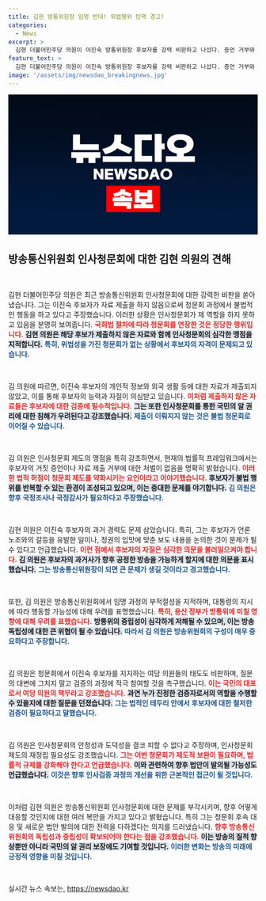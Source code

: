```yaml
---
title: 김현 방통위원장 임명 반대! 위법행위 탄핵 경고!
categories:
  - News
excerpt: >
  김현 더불어민주당 의원이 이진숙 방통위원장 후보자를 강력 비판하고 나섰다. 증언 거부와 자료 미제출이 반복되는 가운데, 후보자는 처벌이 없는 청문회의 맹점을 활용하고 있다는 지적이다. KBS와 EBS 이사 임명이 큰 범죄로 이어질 것이라는 경고도 덧붙였다.
feature_text: >
  김현 더불어민주당 의원이 이진숙 방통위원장 후보자를 강력 비판하고 나섰다. 증언 거부와 자료 미제출이 반복되는 가운데, 후보자는 처벌이 없는 청문회의 맹점을 활용하고 있다는 지적이다. KBS와 EBS 이사 임명이 큰 범죄로 이어질 것이라는 경고도 덧붙였다.
image: '/assets/img/newsdao_breakingnews.jpg'
---
```


<p><img src="/assets/img/newsdao_breakingnews.jpg" alt="ontimetimes 속보" /></p>

<h2 data-ke-size="size26">방송통신위원회 인사청문회에 대한 김현 의원의 견해</h2>

<p data-ke-size="size16">&nbsp;</p>

<p>김현 더불어민주당 의원은 최근 방송통신위원회 인사청문회에 대한 강력한 비판을 쏟아냈습니다. 그는 이진숙 후보자가 자료 제출을 하지 않음으로써 청문회 과정에서 불법적인 행동을 하고 있다고 주장했습니다. 이러한 상황은 인사청문회가 제 역할을 하지 못하고 있음을 분명히 보여줍니다. <b><span style="color: #ee2323;">국회법 절차에 따라 청문회를 연장한 것은 정당한 행위입니다.</span></b> <b><span style="background-color: #21538527;">김현 의원은 해당 후보가 제출하지 않은 자료와 함께 인사청문회의 심각한 맹점을 지적합니다.</span></b> <b><span style="color: #1a5490;">특히, 위법성을 가진 청문회가 없는 상황에서 후보자의 자격이 문제되고 있습니다.</span></b> </p>

<p data-ke-size="size16">&nbsp;</p>

<p>김 의원에 따르면, 이진숙 후보자의 개인적 정보와 외국 생활 등에 대한 자료가 제출되지 않았고, 이를 통해 후보자의 능력과 자질이 의심받고 있습니다. <b><span style="color: #ee2323;">이처럼 제출하지 않은 자료들은 후보자에 대한 검증에 필수적입니다.</span></b> <b><span style="background-color: #21538527;">그는 또한 인사청문회를 통한 국민의 알 권리에 대한 침해가 우려된다고 강조했습니다.</span></b> <b><span style="color: #1a5490;">제출이 이뤄지지 않는 것은 불법 청문회로 이어질 수 있습니다.</span></b></p>

<p data-ke-size="size16">&nbsp;</p>

<p>김 의원은 인사청문회 제도의 맹점을 특히 강조하면서, 현재의 법률적 프레임워크에서는 후보자의 거짓 증언이나 자료 제출 거부에 대한 처벌이 없음을 명확히 밝혔습니다. <b><span style="color: #ee2323;">이러한 법적 허점이 청문회 제도를 약화시키는 요인이라고 이야기했습니다.</span></b> <b><span style="background-color: #21538527;">후보자가 불법 행위를 반복할 수 있는 환경이 조성되고 있으며, 이는 중대한 문제를 야기합니다.</span></b> <b><span style="color: #1a5490;">김 의원은 향후 국정조사나 국정감사가 필요하다고 주장했습니다.</span></b></p>

<p data-ke-size="size16">&nbsp;</p>

<p>김현 의원은 이진숙 후보자의 과거 경력도 문제 삼았습니다. 특히, 그는 후보자가 언론 노조와의 갈등을 유발한 일이나, 정권의 입맛에 맞춘 보도 내용을 논의한 것이 문제가 될 수 있다고 언급했습니다. <b><span style="color: #ee2323;">이런 점에서 후보자의 자질은 심각한 의문을 불러일으켜야 합니다.</span></b> <b><span style="background-color: #21538527;">김 의원은 후보자의 과거사가 향후 공정한 방송을 가능하게 할지에 대한 의문을 표시했습니다.</span></b> <b><span style="color: #1a5490;">그는 방송통신위원장이 되면 큰 문제가 생길 것이라고 경고했습니다.</span></b></p>

<p data-ke-size="size16">&nbsp;</p>

<p>또한, 김 의원은 방송통신위원회에서 임명 과정의 부적절성을 지적하며, 대통령의 지시에 따라 행동할 가능성에 대해 우려를 표명했습니다. <b><span style="color: #ee2323;">특히, 용산 정부가 방통위에 미칠 영향에 대해 우려를 표했습니다.</span></b> <b><span style="background-color: #21538527;">방통위의 중립성이 심각하게 저해될 수 있으며, 이는 방송 독립성에 대한 큰 위협이 될 수 있습니다.</span></b> <b><span style="color: #1a5490;">따라서 김 의원은 방송위원회의 구성이 매우 중요하다고 주장합니다.</span></b></p>

<p data-ke-size="size16">&nbsp;</p>

<p>김 의원은 청문회에서 이진숙 후보자를 지지하는 여당 의원들의 태도도 비판하며, 질문의 대변에 그치지 말고 검증의 과정에 적극 참여할 것을 촉구했습니다. <b><span style="color: #ee2323;">이는 국민의 대표로서 여당 의원의 책무라고 강조했습니다.</span></b> <b><span style="background-color: #21538527;">과연 누가 진정한 검증자로서의 역할을 수행할 수 있을지에 대한 질문을 던졌습니다.</span></b> <b><span style="color: #1a5490;">그는 법적인 테두리 안에서 후보자에 대한 철저한 검증이 필요하다고 말했습니다.</span></b></p>

<p data-ke-size="size16">&nbsp;</p>

<p>김 의원은 인사청문회의 안정성과 도덕성을 결코 피할 수 없다고 주장하며, 인사청문회 제도의 재정립 필요성도 강조했습니다. <b><span style="color: #ee2323;">그는 이번 청문회가 제도적 보완이 필요하며, 법률적 규제를 강화해야 한다고 언급했습니다.</span></b> <b><span style="background-color: #21538527;">이와 관련하여 향후 법안이 발의될 가능성도 언급했습니다.</span></b> <b><span style="color: #1a5490;">이것은 향후 인사검증 과정의 개선을 위한 근본적인 접근이 될 것입니다.</span></b></p>

<p data-ke-size="size16">&nbsp;</p>

<p>이처럼 김현 의원은 방송통신위원회 인사청문회에 대한 문제를 부각시키며, 향후 어떻게 대응할 것인지에 대한 여러 복안을 가지고 있다고 밝혔습니다. 특히 그는 청문회 후속 대응 및 새로운 법안 발의에 대한 전력을 다하겠다는 의지를 드러냈습니다. <b><span style="color: #ee2323;">향후 방송통신위원회의 독립성과 중립성이 확보되어야 한다는 점을 강조했습니다.</span></b> <b><span style="background-color: #21538527;">이는 방송의 질적 향상뿐만 아니라 국민의 알 권리 보장에도 기여할 것입니다.</span></b> <b><span style="color: #1a5490;">이러한 변화는 방송의 미래에 긍정적 영향을 미칠 것입니다.</span></b></p>

<p data-ke-size="size16">&nbsp;</p>
실시간 뉴스 속보는, <a href="https://newsdao.kr" rel="dofollow">https://newsdao.kr</a>


